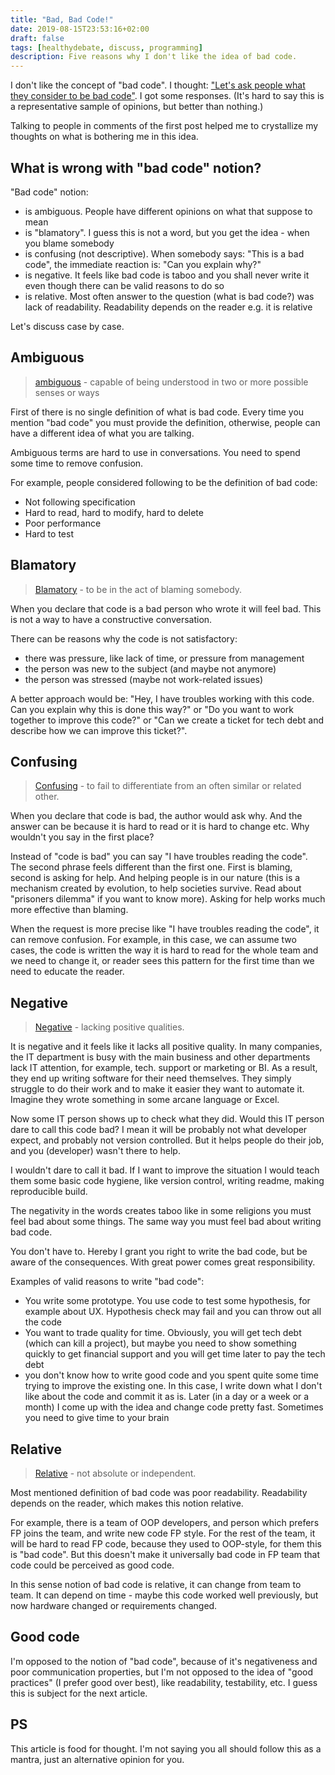 ```yaml
---
title: "Bad, Bad Code!"
date: 2019-08-15T23:53:16+02:00
draft: false
tags: [healthydebate, discuss, programming]
description: Five reasons why I don't like the idea of bad code.
---
```


I don't like the concept of "bad code". I thought: ["Let's ask people what they consider to be bad code"](https://dev.to/stereobooster/what-is-bad-code-ndj). I got some responses. (It's hard to say this is a representative sample of opinions, but better than nothing.)

Talking to people in comments of the first post helped me to crystallize my thoughts on what is bothering me in this idea.

<!--more-->

## What is wrong with "bad code" notion?

"Bad code" notion:

- is ambiguous. People have different opinions on what that suppose to mean
- is "blamatory". I guess this is not a word, but you get the idea - when you blame somebody
- is confusing (not descriptive). When somebody says: "This is a bad code", the immediate reaction is: "Can you explain why?"
- is negative. It feels like bad code is taboo and you shall never write it even though there can be valid reasons to do so
- is relative. Most often answer to the question (what is bad code?) was lack of readability. Readability depends on the reader e.g. it is relative

Let's discuss case by case.

## Ambiguous

> [ambiguous](https://www.merriam-webster.com/dictionary/ambiguous) - capable of being understood in two or more possible senses or ways

First of there is no single definition of what is bad code. Every time you mention "bad code" you must provide the definition, otherwise, people can have a different idea of what you are talking.

Ambiguous terms are hard to use in conversations. You need to spend some time to remove confusion.

For example, people considered following to be the definition of bad code:

- Not following specification
- Hard to read, hard to modify, hard to delete
- Poor performance
- Hard to test

## Blamatory

> [Blamatory](https://www.urbandictionary.com/define.php?term=Blamatory) - to be in the act of blaming somebody.

When you declare that code is a bad person who wrote it will feel bad. This is not a way to have a constructive conversation.

There can be reasons why the code is not satisfactory:

- there was pressure, like lack of time, or pressure from management
- the person was new to the subject (and maybe not anymore)
- the person was stressed (maybe not work-related issues)

A better approach would be: "Hey, I have troubles working with this code. Can you explain why this is done this way?" or "Do you want to work together to improve this code?" or "Can we create a ticket for tech debt and describe how we can improve this ticket?".

## Confusing

> [Сonfusing](https://www.merriam-webster.com/dictionary/confusing) - to fail to differentiate from an often similar or related other.

When you declare that code is bad, the author would ask why. And the answer can be because it is hard to read or it is hard to change etc. Why wouldn't you say in the first place?

Instead of "code is bad" you can say "I have troubles reading the code". The second phrase feels different than the first one. First is blaming, second is asking for help. And helping people is in our nature (this is a mechanism created by evolution, to help societies survive. Read about "prisoners dilemma" if you want to know more). Asking for help works much more effective than blaming.

When the request is more precise like "I have troubles reading the code", it can remove confusion. For example, in this case, we can assume two cases, the code is written the way it is hard to read for the whole team and we need to change it, or reader sees this pattern for the first time than we need to educate the reader.

## Negative

> [Negative](https://www.merriam-webster.com/dictionary/negative) - lacking positive qualities.

It is negative and it feels like it lacks all positive quality. In many companies, the IT department is busy with the main business and other departments lack IT attention, for example, tech. support or marketing or BI. As a result, they end up writing software for their need themselves. They simply struggle to do their work and to make it easier they want to automate it. Imagine they wrote something in some arcane language or Excel.

Now some IT person shows up to check what they did. Would this IT person dare to call this code bad? I mean it will be probably not what developer expect, and probably not version controlled. But it helps people do their job, and you (developer) wasn't there to help.

I wouldn't dare to call it bad. If I want to improve the situation I would teach them some basic code hygiene, like version control, writing readme, making reproducible build.

The negativity in the words creates taboo like in some religions you must feel bad about some things. The same way you must feel bad about writing bad code.

You don't have to. Hereby I grant you right to write the bad code, but be aware of the consequences. With great power comes great responsibility.

Examples of valid reasons to write "bad code":

- You write some prototype. You use code to test some hypothesis, for example about UX. Hypothesis check may fail and you can throw out all the code
- You want to trade quality for time. Obviously, you will get tech debt (which can kill a project), but maybe you need to show something quickly to get financial support and you will get time later to pay the tech debt
- you don't know how to write good code and you spent quite some time trying to improve the existing one. In this case, I write down what I don't like about the code and commit it as is. Later (in a day or a week or a month) I come up with the idea and change code pretty fast. Sometimes you need to give time to your brain

## Relative

> [Relative](https://www.merriam-webster.com/dictionary/relative) - not absolute or independent.

Most mentioned definition of bad code was poor readability. Readability depends on the reader, which makes this notion relative.

For example, there is a team of OOP developers, and person which prefers FP joins the team, and write new code FP style. For the rest of the team, it will be hard to read FP code, because they used to OOP-style, for them this is "bad code". But this doesn't make it universally bad code in FP team that code could be perceived as good code.

In this sense notion of bad code is relative, it can change from team to team. It can depend on time - maybe this code worked well previously, but now hardware changed or requirements changed.

## Good code

I'm opposed to the notion of "bad code", because of it's negativeness and poor communication properties, but I'm not opposed to the idea of "good practices" (I prefer good over best), like readability, testability, etc. I guess this is subject for the next article.

## PS

This article is food for thought. I'm not saying you all should follow this as a mantra, just an alternative opinion for you.
